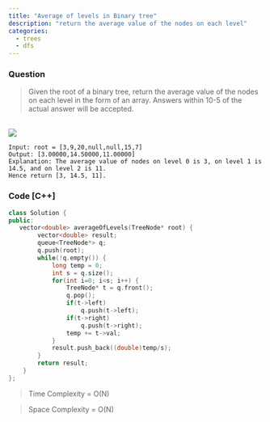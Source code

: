```yaml
---
title: "Average of levels in Binary tree"
description: "return the average value of the nodes on each level"
categories:
  - trees
  - dfs
---
```


### Question

> Given the root of a binary tree, return the average value of the nodes on each level in the form of an array. Answers within 10-5 of the actual answer will be accepted. 

<br>
<img src="https://assets.leetcode.com/uploads/2021/03/09/avg1-tree.jpg">
<br>

```
Input: root = [3,9,20,null,null,15,7]
Output: [3.00000,14.50000,11.00000]
Explanation: The average value of nodes on level 0 is 3, on level 1 is 14.5, and on level 2 is 11.
Hence return [3, 14.5, 11].
```

### Code [C++]

```cpp
class Solution {
public:
   vector<double> averageOfLevels(TreeNode* root) {
        vector<double> result;
        queue<TreeNode*> q;
        q.push(root);
        while(!q.empty()) {
            long temp = 0;
            int s = q.size();
            for(int i=0; i<s; i++) {
                TreeNode* t = q.front();
                q.pop();
                if(t->left)
                    q.push(t->left);
                if(t->right)
                    q.push(t->right);
                temp += t->val;
            }
            result.push_back((double)temp/s);
        }
        return result;
    }
};
```

> Time Complexity = O(N)

> Space Complexity = O(N)
